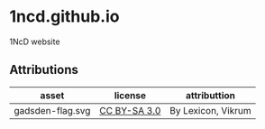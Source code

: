 # 1ncd.github.io
1NcD website

## Attributions

| asset | license | attributtion |
| ----- | ------- | ------------ | 
| gadsden-flag.svg | [CC BY-SA 3.0](https://commons.wikimedia.org/w/index.php?curid=1440653) | By Lexicon, Vikrum |

